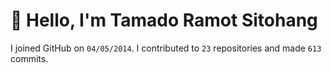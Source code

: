 # :wave: Hello, I'm Tamado Ramot Sitohang

I joined GitHub on `04/05/2014`. I contributed to `23` repositories and made `613` commits.
